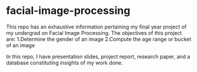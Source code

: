 # facial-image-processing

This repo has an exhaustive information pertaining my final year project of my undergrad on Facial Image Processing.
The objectives of this project are:
   1.Determine the gender of an image
   2.Compute the age range or bucket of an image
   
 In this repo, I have presentation slides, project report, research paper, and a database constituting insights of my work done.
